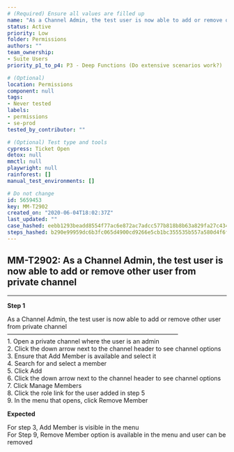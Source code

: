 ```yaml
---
# (Required) Ensure all values are filled up
name: "As a Channel Admin, the test user is now able to add or remove other user from private channel"
status: Active
priority: Low
folder: Permissions
authors: ""
team_ownership:
- Suite Users
priority_p1_to_p4: P3 - Deep Functions (Do extensive scenarios work?)

# (Optional)
location: Permissions
component: null
tags:
- Never tested
labels:
- permissions
- se-prod
tested_by_contributor: ""

# (Optional) Test type and tools
cypress: Ticket Open
detox: null
mmctl: null
playwright: null
rainforest: []
manual_test_environments: []

# Do not change
id: 5659453
key: MM-T2902
created_on: "2020-06-04T18:02:37Z"
last_updated: ""
case_hashed: eebb1293beadd8554f77ac6e872ac7adcc577b818b8b63a829fa27c4349eb3d97abfec3f634b059faa2fd6f2cc406995
steps_hashed: b290e99959dc6b3fc065d4900cd9266e5cb1bc355535b557a580d4f6f7e7a1ed0cc43138a803e57557aa93e2db321dd5
---
```


<!-- (Auto-generated) Based on frontmatter's "key" and "name" -->

## MM-T2902: As a Channel Admin, the test user is now able to add or remove other user from private channel

---

**Step 1**

As a Channel Admin, the test user is now able to add or remove other user from private channel\
————————————————————————————\
1\. Open a private channel where the user is an admin\
2\. Click the down arrow next to the channel header to see channel options\
3\. Ensure that Add Member is available and select it\
4\. Search for and select a member\
5\. Click Add\
6\. Click the down arrow next to the channel header to see channel options\
7\. Click Manage Members\
8\. Click the role link for the user added in step 5\
9\. In the menu that opens, click Remove Member

**Expected**

For step 3, Add Member is visible in the menu\
For Step 9, Remove Member option is available in the menu and user can be removed
